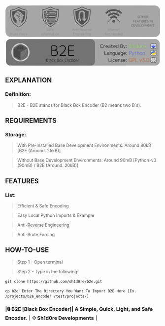 <img src="/files/readme_images/banner2.png"></img>
<img src="/files/readme_images/banner1.png"></img>

## EXPLANATION
### Definition:
> B2E       - B2E stands for Black Box Encoder (B2 means two B`s).

## REQUIREMENTS

### Storage:
> With Pre-Installed Base Development Environments: Around 80kB  [B2E (Around. 25kB)]

> Without Base Development Environments:            Around 90mB [Python-v3 (90mB) / B2E (Around. 20kB)]

## FEATURES
### List:
> Efficient & Safe Encoding

> Easy Local Python Imports & Example

> Anti-Reverse Engineering

> Anti-Brute Forcing

## HOW-TO-USE
> Step 1    - Open terminal

> Step 2    - Type in the following:

```git clone https://github.com/sh1d0re/b2e.git```

```cp b2e ``` ```Enter The Directory You Want To Import B2E Here [Ex. /projects/b2e_encoder /test/projects/]```

### |🔒 B2E [Black Box Encoder]| A Simple, Quick, Light, and Safe Encoder.｜⟐ Sh1d0re Developments｜
